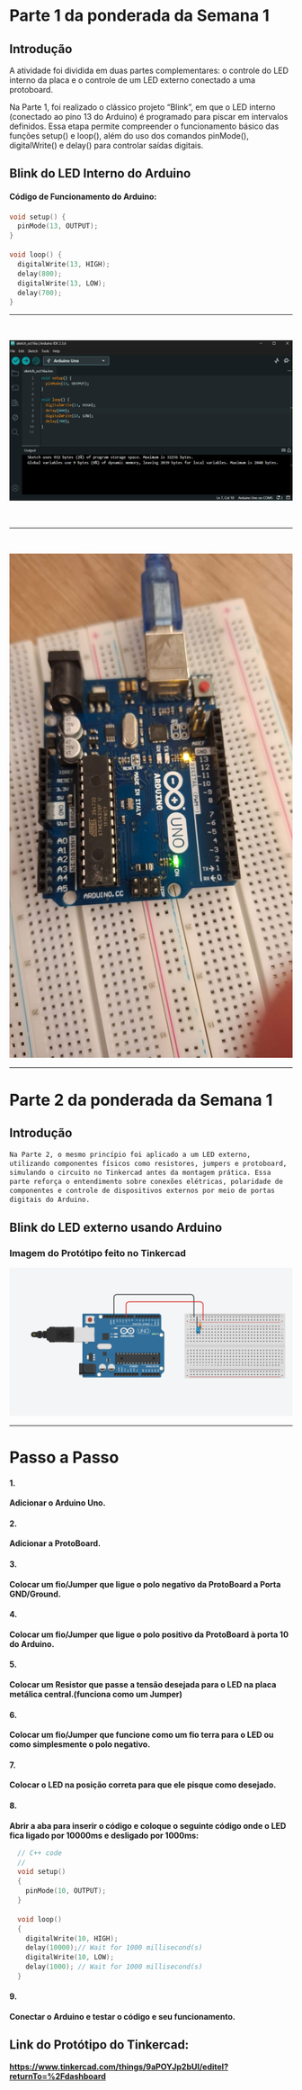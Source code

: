 # Parte 1 da ponderada da Semana 1

## Introdução

  A atividade foi dividida em duas partes complementares: o controle do LED interno da placa e o controle de um LED externo conectado a uma protoboard.

  Na Parte 1, foi realizado o clássico projeto “Blink”, em que o LED interno (conectado ao pino 13 do Arduino) é programado para piscar em intervalos definidos. Essa etapa permite compreender o funcionamento básico das funções setup() e loop(), além do uso dos comandos pinMode(), digitalWrite() e delay() para controlar saídas digitais.

## Blink do LED Interno do Arduino

#### Código de Funcionamento do Arduino:

```C++
void setup() {
  pinMode(13, OUTPUT);
}

void loop() {
  digitalWrite(13, HIGH);
  delay(800);
  digitalWrite(13, LOW);
  delay(700);
}

```

---
<br>

![Código no IDE](/assets/IDEPrintScreen.png)

<br>

---

<br>

![Arduino Funcionando](/assets/ArduinoLEDON.jpg)

---

# Parte 2 da ponderada da Semana 1

## Introdução

    Na Parte 2, o mesmo princípio foi aplicado a um LED externo, utilizando componentes físicos como resistores, jumpers e protoboard, simulando o circuito no Tinkercad antes da montagem prática. Essa parte reforça o entendimento sobre conexões elétricas, polaridade de componentes e controle de dispositivos externos por meio de portas digitais do Arduino.

## Blink do LED externo usando Arduino

### Imagem do Protótipo feito no Tinkercad

![Protótipo do Tinkercad](/assets/TinkercadON.png)

----

# Passo a Passo

#### 1.

  **Adicionar o Arduino Uno.**

#### 2.

  **Adicionar a ProtoBoard.**

#### 3.

  **Colocar um fio/Jumper que ligue o polo negativo da ProtoBoard a Porta GND/Ground.**

#### 4.

  **Colocar um fio/Jumper que ligue o polo positivo da ProtoBoard à porta 10 do Arduino.**

#### 5.

  **Colocar um Resistor que passe a tensão desejada para o LED na placa metálica central.(funciona como um Jumper)**

#### 6.

  **Colocar um fio/Jumper que funcione como um fio terra para o LED ou como simplesmente o polo negativo.**

#### 7.

  **Colocar o LED na posição correta para que ele pisque como desejado.**

#### 8.

  **Abrir a aba para inserir o código e coloque o seguinte código onde o LED fica ligado por 10000ms e desligado por 1000ms:**
```C++
  // C++ code
  //
  void setup()
  {
    pinMode(10, OUTPUT);
  }

  void loop()
  {
    digitalWrite(10, HIGH);
    delay(10000);// Wait for 1000 millisecond(s)
    digitalWrite(10, LOW);
    delay(1000); // Wait for 1000 millisecond(s)
  }
```

#### 9.

  **Conectar o Arduino e testar o código e seu funcionamento.**

  Link do Protótipo do Tinkercad:
  ---
  **https://www.tinkercad.com/things/9aPOYJp2bUI/editel?returnTo=%2Fdashboard**
